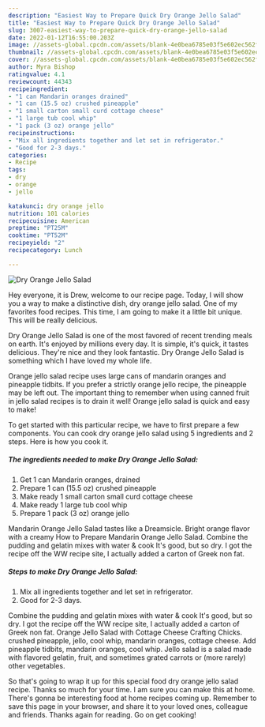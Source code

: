```yaml
---
description: "Easiest Way to Prepare Quick Dry Orange Jello Salad"
title: "Easiest Way to Prepare Quick Dry Orange Jello Salad"
slug: 3007-easiest-way-to-prepare-quick-dry-orange-jello-salad
date: 2022-01-12T16:55:00.203Z
image: //assets-global.cpcdn.com/assets/blank-4e0bea6785e03f5e602ec562f230caae08da540cada707380b4fe1bbebba43da.png
thumbnail: //assets-global.cpcdn.com/assets/blank-4e0bea6785e03f5e602ec562f230caae08da540cada707380b4fe1bbebba43da.png
cover: //assets-global.cpcdn.com/assets/blank-4e0bea6785e03f5e602ec562f230caae08da540cada707380b4fe1bbebba43da.png
author: Myra Bishop
ratingvalue: 4.1
reviewcount: 44343
recipeingredient:
- "1 can Mandarin oranges drained"
- "1 can (15.5 oz) crushed pineapple"
- "1 small carton small curd cottage cheese"
- "1 large tub cool whip"
- "1 pack (3 oz) orange jello"
recipeinstructions:
- "Mix all ingredients together and let set in refrigerator."
- "Good for 2-3 days."
categories:
- Recipe
tags:
- dry
- orange
- jello

katakunci: dry orange jello 
nutrition: 101 calories
recipecuisine: American
preptime: "PT25M"
cooktime: "PT52M"
recipeyield: "2"
recipecategory: Lunch

---
```



![Dry Orange Jello Salad](//assets-global.cpcdn.com/assets/blank-4e0bea6785e03f5e602ec562f230caae08da540cada707380b4fe1bbebba43da.png)

Hey everyone, it is Drew, welcome to our recipe page. Today, I will show you a way to make a distinctive dish, dry orange jello salad. One of my favorites food recipes. This time, I am going to make it a little bit unique. This will be really delicious.

Dry Orange Jello Salad is one of the most favored of recent trending meals on earth. It's enjoyed by millions every day. It is simple, it's quick, it tastes delicious. They're nice and they look fantastic. Dry Orange Jello Salad is something which I have loved my whole life.

Orange jello salad recipe uses large cans of mandarin oranges and pineapple tidbits. If you prefer a strictly orange jello recipe, the pineapple may be left out. The important thing to remember when using canned fruit in jello salad recipes is to drain it well! Orange jello salad is quick and easy to make!


To get started with this particular recipe, we have to first prepare a few components. You can cook dry orange jello salad using 5 ingredients and 2 steps. Here is how you cook it.

<!--inarticleads1-->

##### The ingredients needed to make Dry Orange Jello Salad:

1. Get 1 can Mandarin oranges, drained
1. Prepare 1 can (15.5 oz) crushed pineapple
1. Make ready 1 small carton small curd cottage cheese
1. Make ready 1 large tub cool whip
1. Prepare 1 pack (3 oz) orange jello


Mandarin Orange Jello Salad tastes like a Dreamsicle. Bright orange flavor with a creamy How to Prepare Mandarin Orange Jello Salad. Combine the pudding and gelatin mixes with water &amp; cook It&#39;s good, but so dry. I got the recipe off the WW recipe site, I actually added a carton of Greek non fat. 

<!--inarticleads2-->

##### Steps to make Dry Orange Jello Salad:

1. Mix all ingredients together and let set in refrigerator.
1. Good for 2-3 days.


Combine the pudding and gelatin mixes with water &amp; cook It&#39;s good, but so dry. I got the recipe off the WW recipe site, I actually added a carton of Greek non fat. Orange Jello Salad with Cottage Cheese Crafting Chicks. crushed pineapple, jello, cool whip, mandarin oranges, cottage cheese. Add pineapple tidbits, mandarin oranges, cool whip. Jello salad is a salad made with flavored gelatin, fruit, and sometimes grated carrots or (more rarely) other vegetables. 

So that's going to wrap it up for this special food dry orange jello salad recipe. Thanks so much for your time. I am sure you can make this at home. There's gonna be interesting food at home recipes coming up. Remember to save this page in your browser, and share it to your loved ones, colleague and friends. Thanks again for reading. Go on get cooking!
